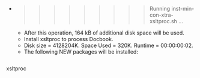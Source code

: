 * >>>>>>>>> Running inst-min-con-xtra-xsltproc.sh ...
  * After this operation, 164 kB of additional disk space will be used.
  * Install xsltproc to process Docbook.
  * Disk size = 4128204K. Space Used = 320K. Runtime = 00:00:00:02.
  * The following NEW packages will be installed:
  ```bash
xsltproc
  ```
